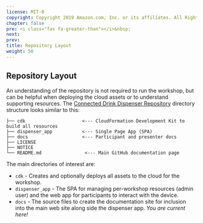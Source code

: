```yaml
---
license: MIT-0
copyright: Copyright 2019 Amazon.com, Inc. or its affiliates. All Rights Reserved.
chapter: false
pre: <i class="fas fa-greater-than"></i>&nbsp;
next: 
prev: 
title: Repository Layout
weight: 50
---
```


## Repository Layout

An understanding of the repository is not required to run the workshop, but can be helpful when deploying the cloud assets or to understand supporting resources. The [Connected Drink Dispenser Repository](https://github.com/aws-samples/REPO_NAME) directory structure looks similar to this:

```text
├── cdk                     <--- CloudFormation Development Kit to build all resources
├── dispenser_app           <--- Single Page App (SPA)
├── docs                    <--- Participant and presenter docs
├── LICENSE
├── NOTICE
└── README.md                <--- Main GitHub documentation page
```

The main directories of interest are:

- `cdk` - Creates and optionally deploys all assets to the cloud for the workshop.
- `dispenser_app` - The SPA for managing per-workshop resources (admin user) and the web app for participants to interact with the device.
- `docs` - The source files to create the documentation site for inclusion into the main web site along side the dispenser app. *You are current here!*
